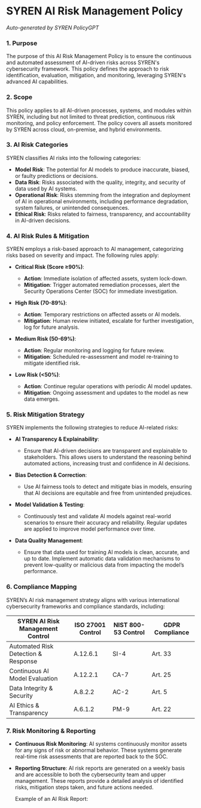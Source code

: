 # SYREN AI Risk Management Policy  
*Auto-generated by SYREN PolicyGPT*

### **1. Purpose**  
The purpose of this AI Risk Management Policy is to ensure the continuous and automated assessment of AI-driven risks across SYREN's cybersecurity framework. This policy defines the approach to risk identification, evaluation, mitigation, and monitoring, leveraging SYREN's advanced AI capabilities.

### **2. Scope**  
This policy applies to all AI-driven processes, systems, and modules within SYREN, including but not limited to threat prediction, continuous risk monitoring, and policy enforcement. The policy covers all assets monitored by SYREN across cloud, on-premise, and hybrid environments.

### **3. AI Risk Categories**  
SYREN classifies AI risks into the following categories:

- **Model Risk**: The potential for AI models to produce inaccurate, biased, or faulty predictions or decisions.
- **Data Risk**: Risks associated with the quality, integrity, and security of data used by AI systems.
- **Operational Risk**: Risks stemming from the integration and deployment of AI in operational environments, including performance degradation, system failures, or unintended consequences.
- **Ethical Risk**: Risks related to fairness, transparency, and accountability in AI-driven decisions.

### **4. AI Risk Rules & Mitigation**  
SYREN employs a risk-based approach to AI management, categorizing risks based on severity and impact. The following rules apply:

- **Critical Risk (Score ≥90%)**: 
  - **Action**: Immediate isolation of affected assets, system lock-down.
  - **Mitigation**: Trigger automated remediation processes, alert the Security Operations Center (SOC) for immediate investigation.
  
- **High Risk (70-89%)**: 
  - **Action**: Temporary restrictions on affected assets or AI models.
  - **Mitigation**: Human review initiated, escalate for further investigation, log for future analysis.

- **Medium Risk (50-69%)**: 
  - **Action**: Regular monitoring and logging for future review.
  - **Mitigation**: Scheduled re-assessment and model re-training to mitigate identified risk.

- **Low Risk (<50%)**: 
  - **Action**: Continue regular operations with periodic AI model updates.
  - **Mitigation**: Ongoing assessment and updates to the model as new data emerges.

### **5. Risk Mitigation Strategy**  
SYREN implements the following strategies to reduce AI-related risks:

- **AI Transparency & Explainability**: 
  - Ensure that AI-driven decisions are transparent and explainable to stakeholders. This allows users to understand the reasoning behind automated actions, increasing trust and confidence in AI decisions.
  
- **Bias Detection & Correction**: 
  - Use AI fairness tools to detect and mitigate bias in models, ensuring that AI decisions are equitable and free from unintended prejudices.

- **Model Validation & Testing**: 
  - Continuously test and validate AI models against real-world scenarios to ensure their accuracy and reliability. Regular updates are applied to improve model performance over time.

- **Data Quality Management**: 
  - Ensure that data used for training AI models is clean, accurate, and up to date. Implement automatic data validation mechanisms to prevent low-quality or malicious data from impacting the model’s performance.

### **6. Compliance Mapping**  
SYREN’s AI risk management strategy aligns with various international cybersecurity frameworks and compliance standards, including:

| SYREN AI Risk Management Control   | ISO 27001 Control | NIST 800-53 Control | GDPR Compliance |  
|------------------------------------|-------------------|---------------------|-----------------|  
| Automated Risk Detection & Response | A.12.6.1          | SI-4                | Art. 33         |  
| Continuous AI Model Evaluation     | A.12.2.1          | CA-7                | Art. 25         |  
| Data Integrity & Security          | A.8.2.2           | AC-2                | Art. 5          |  
| AI Ethics & Transparency           | A.6.1.2           | PM-9                | Art. 22         |  

### **7. Risk Monitoring & Reporting**  
- **Continuous Risk Monitoring**: AI systems continuously monitor assets for any signs of risk or abnormal behavior. These systems generate real-time risk assessments that are reported back to the SOC.
- **Reporting Structure**: AI risk reports are generated on a weekly basis and are accessible to both the cybersecurity team and upper management. These reports provide a detailed analysis of identified risks, mitigation steps taken, and future actions needed.
  
  Example of an AI Risk Report:

